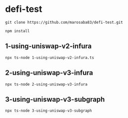 # defi-test

`git clone https://github.com/marosaba83/defi-test.git`

`npm install`


## 1-using-uniswap-v2-infura
`npx ts-node 1-using-uniswap-v2-infura.ts`

## 2-using-uniswap-v3-infura
`npx ts-node 2-using-uniswap-v3-infura`

## 3-using-uniswap-v3-subgraph
`npx ts-node 3-using-uniswap-v3-subgraph`
